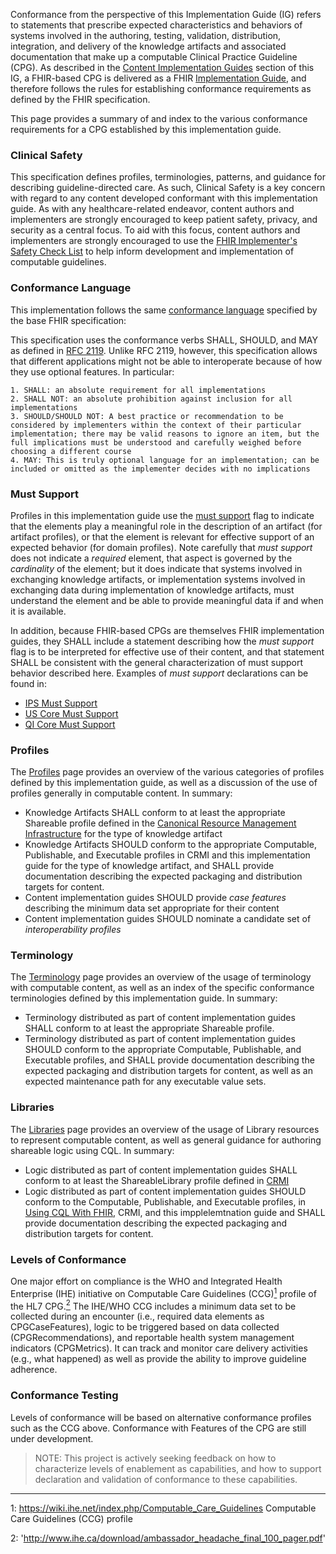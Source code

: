 Conformance from the perspective of this Implementation Guide (IG) refers to statements that prescribe expected characteristics and behaviors of systems involved in the authoring, testing, validation, distribution, integration, and delivery of the knowledge artifacts and associated documentation that make up a computable Clinical Practice Guideline (CPG). As described in the [Content Implementation Guides](methodology.html#content-implementation-guides) section of this IG, a FHIR-based CPG is delivered as a FHIR [Implementation Guide](http://hl7.org/fhir/implementationguide.html), and therefore follows the rules for establishing conformance requirements as defined by the FHIR specification.

This page provides a summary of and index to the various conformance requirements for a CPG established by this implementation guide.

### Clinical Safety

This specification defines profiles, terminologies, patterns, and guidance for describing guideline-directed care. As such, Clinical Safety is a key concern with regard to any content developed conformant with this implementation guide. As with any healthcare-related endeavor, content authors and implementers are strongly encouraged to keep patient safety, privacy, and security as a central focus. To aid with this focus, content authors and implementers are strongly encouraged to use the [FHIR Implementer's Safety Check List](https://www.hl7.org/fhir/safety.html) to help inform development and implementation of computable guidelines.

### Conformance Language

This implementation follows the same [conformance language](http://hl7.org/fhir/conformance-rules.html#conflang) specified by the base FHIR specification:

This specification uses the conformance verbs SHALL, SHOULD, and MAY as defined in [RFC 2119](https://tools.ietf.org/html/rfc2119). Unlike RFC 2119, however, this specification allows that different applications might not be able to interoperate because of how they use optional features. In particular:

    1. SHALL: an absolute requirement for all implementations
    2. SHALL NOT: an absolute prohibition against inclusion for all implementations
    3. SHOULD/SHOULD NOT: A best practice or recommendation to be considered by implementers within the context of their particular implementation; there may be valid reasons to ignore an item, but the full implications must be understood and carefully weighed before choosing a different course
    4. MAY: This is truly optional language for an implementation; can be included or omitted as the implementer decides with no implications

### Must Support

Profiles in this implementation guide use the [must support](http://hl7.org/fhir/conformance-rules.html#mustSupport) flag to indicate that the elements play a meaningful role in the description of an artifact (for artifact profiles), or that the element is relevant for effective support of an expected behavior (for domain profiles). Note carefully that _must support_ does not indicate a _required_ element, that aspect is governed by the _cardinality_ of the element; but it does indicate that systems involved in exchanging knowledge artifacts, or implementation systems involved in exchanging data during implementation of knowledge artifacts, must understand the element and be able to provide meaningful data if and when it is available.

In addition, because FHIR-based CPGs are themselves FHIR implementation guides, they SHALL include a statement describing how the _must support_ flag is to be interpreted for effective use of their content, and that statement SHALL be consistent with the general characterization of must support behavior described here. Examples of _must support_ declarations can be found in:

* [IPS Must Support](https://hl7.org/fhir/uv/ips/design.html#must-support)
* [US Core Must Support](https://hl7.org/fhir/us/core/must-support.html)
* [QI Core Must Support](https://hl7.org/fhir/us/qicore/#mustsupport-flag)

### Profiles

The [Profiles](profiles.html) page provides an overview of the various categories of profiles defined by this implementation guide, as well as a discussion of the use of profiles generally in computable content. In summary:

* Knowledge Artifacts SHALL conform to at least the appropriate Shareable profile defined in the [Canonical Resource Management Infrastructure](http://hl7.org/fhir/uv/crmi) for the type of knowledge artifact
* Knowledge Artifacts SHOULD conform to the appropriate Computable, Publishable, and Executable profiles in CRMI and this implementation guide for the type of knowledge artifact, and SHALL provide documentation describing the expected packaging and distribution targets for content.
* Content implementation guides SHOULD provide _case features_ describing the minimum data set appropriate for their content
* Content implementation guides SHOULD nominate a candidate set of _interoperability profiles_

### Terminology

The [Terminology](terminology.html) page provides an overview of the usage of terminology with computable content, as well as an index of the specific conformance terminologies defined by this implementation guide. In summary:

* Terminology distributed as part of content implementation guides SHALL conform to at least the appropriate Shareable profile.
* Terminology distributed as part of content implementation guides SHOULD conform to the appropriate Computable, Publishable, and Executable profiles, and SHALL provide documentation describing the expected packaging and distribution targets for content, as well as an expected maintenance path for any executable value sets.

### Libraries

The [Libraries](libraries.html) page provides an overview of the usage of Library resources to represent computable content, as well as general guidance for authoring shareable logic using CQL. In summary:

* Logic distributed as part of content implementation guides SHALL conform to at least the ShareableLibrary profile defined in [CRMI](https://build.fhir.org/ig/HL7/crmi-ig)
* Logic distributed as part of content implementation guides SHOULD conform to the Computable, Publishable, and Executable profiles, in [Using CQL With FHIR](https://build.fhir.org/ig/HL7/cql-ig), CRMI, and this impplelemtnation guide and SHALL provide documentation describing the expected packaging and distribution targets for content.

### Levels of Conformance

One major effort on compliance is the WHO and Integrated Health Enterprise (IHE) initiative on Computable Care Guidelines (CCG)[<sup>1</sup>](#1) profile of the HL7 CPG.[<sup>2</sup>](#2) The IHE/WHO CCG includes a minimum data set to be collected during an encounter (i.e., required data elements as CPGCaseFeatures), logic to be triggered based on data collected (CPGRecommendations), and reportable health system management indicators (CPGMetrics).  It can track and monitor care delivery activities (e.g., what happened) as well as provide the ability to improve guideline adherence.

### Conformance Testing

Levels of conformance will be based on alternative conformance profiles such as the CCG above.  Conformance with Features of the CPG are still under development.

> NOTE: This project is actively seeking feedback on how to characterize levels of enablement as capabilities, and how to support declaration and validation of conformance to these capabilities.

---

<a id="1">1</a>: https://wiki.ihe.net/index.php/Computable_Care_Guidelines Computable Care Guidelines (CCG) profile

<a id="2">2</a>: 'http://www.ihe.ca/download/ambassador_headache_final_100_pager.pdf'
